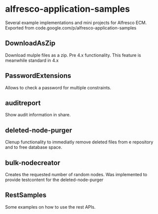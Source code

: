 # alfresco-application-samples
Several example implementations and mini projects for Alfresco ECM. 
Exported from code.google.com/p/alfresco-application-samples

## DownloadAsZip
Download mulple files as a zip. Pre 4.x functionality. This feature is meanwhile standard in 4.x

## PasswordExtensions 	
Allows to check a password for multiple constraints.

## auditreport 
Show audit information in share.

## deleted-node-purger
Clenup functionality to immediatly remove deleted files from e repository and to free database space.

## bulk-nodecreator
Creates the requested number of random nodes. Was implemented to provide testcontent for the deleted-node-purger

## RestSamples 
Some examples on how to use the rest APIs. 


